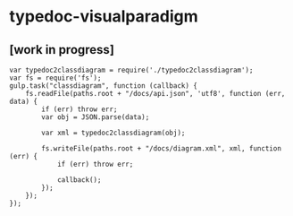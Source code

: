 # typedoc-visualparadigm 

## [work in progress]


    var typedoc2classdiagram = require('./typedoc2classdiagram');
    var fs = require('fs');
    gulp.task("classdiagram", function (callback) {
        fs.readFile(paths.root + "/docs/api.json", 'utf8', function (err, data) {
            if (err) throw err;
            var obj = JSON.parse(data);
    
            var xml = typedoc2classdiagram(obj);
    
            fs.writeFile(paths.root + "/docs/diagram.xml", xml, function (err) {
                if (err) throw err;
    
                callback();
            });
        });
    });
